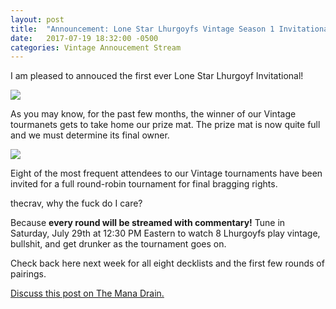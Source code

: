 ```yaml
---
layout: post
title:  "Announcement: Lone Star Lhurgoyfs Vintage Season 1 Invitational 29 July"
date:   2017-07-19 18:32:00 -0500
categories: Vintage Annoucement Stream
---
```


I am pleased to annouced the first ever Lone Star Lhurgoyf Invitational!

![](https://images.lonestarlhurgoyfs.com/S1_invitational/invitational_logo.png)

As you may know, for the past few months, the winner of our Vintage tourmanets gets to take home our prize mat. The prize mat is now quite full and we must determine its final owner.

![](https://images.lonestarlhurgoyfs.com/S1_invitational/s1_completed_mat.png)

Eight of the most frequent attendees to our Vintage tournaments have been invited for a full round-robin tournament for final bragging rights.

thecrav, why the fuck do I care?

Because **every round will be streamed with commentary!** Tune in Saturday, July 29th at 12:30 PM Eastern to watch 8 Lhurgoyfs play vintage, bullshit, and get drunker as the tournament goes on.

Check back here next week for all eight decklists and the first few rounds of pairings.

[Discuss this post on The Mana Drain.](http://themanadrain.com/topic/1347/lone-star-lhurgoyfs-season-1-invitational-july-29th)